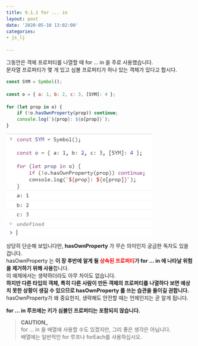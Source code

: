 ```yaml
---
title: 9.1.1 for ... in
layout: post
date: '2020-05-10 13:02:00'
categories:
- js_lj

---
```


그동안은 객체 프로퍼티를 나열할 때 for ... in 을 주로 사용했습니다.  
문자열 프로퍼티가 몇 개 있고 심볼 프로퍼티가 하나 있는 객체가 있다고 합시다.

```javascript
const SYM = Symbol();

const o = { a: 1, b: 2, c: 3, [SYM]: 4 };

for (let prop in o) {
	if (!o.hasOwnProperty(prop)) continue;
	console.log(`${prop}: ${o[prop]}`);
}
```

![](/static/img/learningjs/image74.jpg)

상당히 단순해 보입니다만, **hasOwnProperty** 가 무슨 의미인지 궁금한 독자도 있을 겁니다.  
hasOwnProperty 는 **이 장 후반에 알게 될 <span style="color:red">상속된 프로퍼티</span>가 for ... in 에 나타날 위험을 제거하기 위해 사용**합니다.  
이 예제에서는 생략하더라도 아무 차이도 없습니다.  
**하지만 다른 타입의 객체, 특히 다른 사람이 만든 객체의 프로퍼티를 나열하다 보면 예상치 못한 상황이 생길 수 있으므로 hasOwnProperty 를 쓰는 습관을 들이길 권합니다.**  
hasOwnProperty가 왜 중요한지, 생략해도 안전할 때는 언제인지는 곧 알게 됩니다.

**for ... in 루프에는 키가 심볼인 프로퍼티는 포함되지 않습니다.**

> **CAUTION_**  
> for ... in 을 배열에 사용할 수도 있겠지만, 그리 좋은 생각은 아닙니다.  
> 배열에는 일반적인 for 루프나 forEach를 사용하십시오.